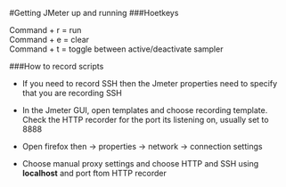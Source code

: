 #Getting JMeter up and running
###Hoetkeys

Command + r = run  
Command + e = clear  
Command + t = toggle between active/deactivate sampler 

###How to record scripts

- If you need to record SSH then the Jmeter properties need to specify that you are recording SSH

- In the Jmeter GUI, open templates and choose recording template.  Check the HTTP recorder for the port its listening on, usually set to 8888

- Open firefox then -> properties -> network -> connection settings

- Choose manual proxy settings and choose HTTP and SSH using __localhost__ and port ftom HTTP recorder
